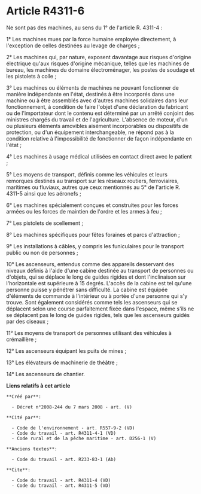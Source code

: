# Article R4311-6

Ne sont pas des machines, au sens du 1° de l'article R. 4311-4 : 

1° Les machines mues par la force humaine employée directement, à l'exception de celles destinées au levage de charges ; 

2° Les machines qui, par nature, exposent davantage aux risques d'origine électrique qu'aux risques d'origine mécanique,
telles que les machines de bureau, les machines du domaine électroménager, les postes de soudage et les pistolets à colle ; 

3° Les machines ou éléments de machines ne pouvant fonctionner de manière indépendante en l'état, destinés à être incorporés
dans une machine ou à être assemblés avec d'autres machines solidaires dans leur fonctionnement, à condition de faire l'objet
d'une déclaration du fabricant ou de l'importateur dont le contenu est déterminé par un arrêté conjoint des ministres chargés
du travail et de l'agriculture. L'absence de moteur, d'un ou plusieurs éléments amovibles aisément incorporables ou
dispositifs de protection, ou d'un équipement interchangeable, ne répond pas à la condition relative à l'impossibilité de
fonctionner de façon indépendante en l'état ; 

4° Les machines à usage médical utilisées en contact direct avec le patient ; 

5° Les moyens de transport, définis comme les véhicules et leurs remorques destinés au transport sur les réseaux routiers,
ferroviaires, maritimes ou fluviaux, autres que ceux mentionnés au 5° de l'article R. 4311-5 ainsi que les aéronefs ; 

6° Les machines spécialement conçues et construites pour les forces armées ou les forces de maintien de l'ordre et les armes
à feu ; 

7° Les pistolets de scellement ; 

8° Les machines spécifiques pour fêtes foraines et parcs d'attraction ; 

9° Les installations à câbles, y compris les funiculaires pour le transport public ou non de personnes ; 

10° Les ascenseurs, entendus comme des appareils desservant des niveaux définis à l'aide d'une cabine destinée au transport
de personnes ou d'objets, qui se déplace le long de guides rigides et dont l'inclinaison sur l'horizontale est supérieure à
15 degrés. L'accès de la cabine est tel qu'une personne puisse y pénétrer sans difficulté. La cabine est équipée d'éléments
de commande à l'intérieur ou à portée d'une personne qui s'y trouve. Sont également considérés comme tels les ascenseurs qui
se déplacent selon une course parfaitement fixée dans l'espace, même s'ils ne se déplacent pas le long de guides rigides,
tels que les ascenseurs guidés par des ciseaux ; 

11° Les moyens de transport de personnes utilisant des véhicules à crémaillère ; 

12° Les ascenseurs équipant les puits de mines ; 

13° Les élévateurs de machinerie de théâtre ; 

14° Les ascenseurs de chantier.

**Liens relatifs à cet article**

	**Créé par**:

	  - Décret n°2008-244 du 7 mars 2008 - art. (V)

	**Cité par**:

	  - Code de l'environnement - art. R557-9-2 (VD)
	  - Code du travail - art. R4311-4-1 (VD)
	  - Code rural et de la pêche maritime - art. D256-1 (V)

	**Anciens textes**:

	  - Code du travail - art. R233-83-1 (Ab)

	**Cite**:

	  - Code du travail - art. R4311-4 (VD)
	  - Code du travail - art. R4311-5 (VD)
